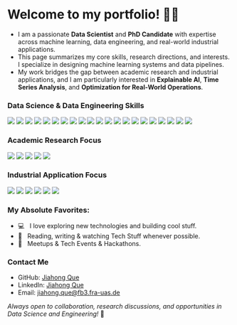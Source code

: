 # Welcome to my portfolio! 👋🏻  

- I am a passionate **Data Scientist** and **PhD Candidate** with expertise across machine learning, data engineering, and real-world industrial applications.  
- This page summarizes my core skills, research directions, and interests. I specialize in designing machine learning systems and data pipelines.  
- My work bridges the gap between academic research and industrial applications, and I am particularly interested in **Explainable AI**, **Time Series Analysis**, and **Optimization for Real-World Operations**.


### Data Science & Data Engineering Skills

<div align="left">

<img src="https://img.shields.io/badge/Python-87CEFA?style=for-the-badge&logo=python&logoColor=white"/>
<img src="https://img.shields.io/badge/SQL-87CEFA?style=for-the-badge&logo=mysql&logoColor=white"/>
<img src="https://img.shields.io/badge/Scala-87CEFA?style=for-the-badge&logo=scala&logoColor=white"/>
<img src="https://img.shields.io/badge/Pandas-87CEFA?style=for-the-badge&logo=pandas&logoColor=white"/>
<img src="https://img.shields.io/badge/NumPy-87CEFA?style=for-the-badge&logo=numpy&logoColor=white"/>
<img src="https://img.shields.io/badge/Scikit--Learn-87CEFA?style=for-the-badge&logo=scikitlearn&logoColor=white"/>
<img src="https://img.shields.io/badge/TensorFlow-87CEFA?style=for-the-badge&logo=tensorflow&logoColor=white"/>
<img src="https://img.shields.io/badge/PyTorch-87CEFA?style=for-the-badge&logo=pytorch&logoColor=white"/>
<img src="https://img.shields.io/badge/Explainable%20AI-87CEFA?style=for-the-badge&logo=interpretable&logoColor=white"/>
<img src="https://img.shields.io/badge/Interpretable%20AI-87CEFA?style=for-the-badge&logo=interpretable&logoColor=white"/>
<img src="https://img.shields.io/badge/Time%20Series%20Analysis-87CEFA?style=for-the-badge&logo=timescale&logoColor=white"/>
<img src="https://img.shields.io/badge/Deep%20Learning-87CEFA?style=for-the-badge&logo=pytorch&logoColor=white"/>
<img src="https://img.shields.io/badge/Neural%20Network-87CEFA?style=for-the-badge&logo=pytorch&logoColor=white"/>
<img src="https://img.shields.io/badge/CNN-87CEFA?style=for-the-badge&logo=pytorch&logoColor=white"/>
<img src="https://img.shields.io/badge/Spark-87CEFA?style=for-the-badge&logo=apachespark&logoColor=white"/>
<img src="https://img.shields.io/badge/Airflow-87CEFA?style=for-the-badge&logo=apacheairflow&logoColor=white"/>
<img src="https://img.shields.io/badge/Kafka-87CEFA?style=for-the-badge&logo=apachekafka&logoColor=white"/>
<img src="https://img.shields.io/badge/Docker-87CEFA?style=for-the-badge&logo=docker&logoColor=white"/>
<img src="https://img.shields.io/badge/Kubernetes-87CEFA?style=for-the-badge&logo=kubernetes&logoColor=white"/>
<img src="https://img.shields.io/badge/AWS-87CEFA?style=for-the-badge&logo=amazonaws&logoColor=white"/>
<img src="https://img.shields.io/badge/MLflow-87CEFA?style=for-the-badge&logo=mlflow&logoColor=white"/>

</div>

### Academic Research Focus

<div align="left">

<img src="https://img.shields.io/badge/Air%20Cargo%20Ground%20Operation-87CEFA?style=for-the-badge&logo=airplane&logoColor=white"/>
<img src="https://img.shields.io/badge/IATA%20One--Record%20Application-87CEFA?style=for-the-badge&logo=iata&logoColor=white"/>
<img src="https://img.shields.io/badge/ADS--B%20Data%20Extraction%20and%20Analysis-87CEFA?style=for-the-badge&logo=airplane&logoColor=white"/>
<img src="https://img.shields.io/badge/Time%20Series%20Forecasting%20and%20Classification-87CEFA?style=for-the-badge&logo=timescale&logoColor=white"/>
<img src="https://img.shields.io/badge/Large%20Language%20Models%20for%20Air%20Transportation-87CEFA?style=for-the-badge&logo=timescale&logoColor=white"/>

</div>

### Industrial Application Focus

<div align="left">

<img src="https://img.shields.io/badge/Supply%20Chain%20Optimization-87CEFA?style=for-the-badge&logo=chainlink&logoColor=white"/>
<img src="https://img.shields.io/badge/Financial%20Risk%20Modeling-87CEFA?style=for-the-badge&logo=finastra&logoColor=white"/>
<img src="https://img.shields.io/badge/Explainable%20and%20Interpretable%20AI-87CEFA?style=for-the-badge&logo=interpretable&logoColor=white"/>
<img src="https://img.shields.io/badge/NLP%20Applications-87CEFA?style=for-the-badge&logo=openai&logoColor=white"/>
<img src="https://img.shields.io/badge/Federated%20Learning-87CEFA?style=for-the-badge&logo=federatedlearning&logoColor=white"/>
<img src="https://img.shields.io/badge/Motion%20Recognition-87CEFA?style=for-the-badge&logo=motionbuilder&logoColor=white"/>

</div>

### My Absolute Favorites:

- 💻 &nbsp; I love exploring new technologies and building cool stuff.
- 📰 &nbsp; Reading, writing & watching Tech Stuff whenever possible.
- 🍕 &nbsp; Meetups & Tech Events & Hackathons.

### Contact Me

- GitHub: [Jiahong Que](https://github.com/Jiahong-Que)
- LinkedIn: [Jiahong Que](https://www.linkedin.com/in/jiahong-que-215428258/)
- Email: jiahong.que@fb3.fra-uas.de


_Always open to collaboration, research discussions, and opportunities in Data Science and Engineering!_ 🚀
